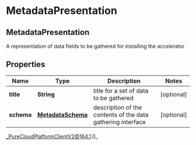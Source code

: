 # MetadataPresentation

## MetadataPresentation
A representation of data fields to be gathered for installing the accelerator

## Properties

|Name | Type | Description | Notes|
|------------ | ------------- | ------------- | -------------|
| **title** | **String** | title for a set of data to be gathered | [optional] |
| **schema** | [**MetadataSchema**](MetadataSchema) | description of the contents of the data gathering interface | [optional] |



_PureCloudPlatformClientV2@164.1.0_
